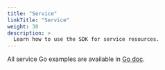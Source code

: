 ```yaml
---
title: "Service"
linkTitle: "Service"
weight: 30
description: >
  Learn how to use the SDK for service resources.
---
```


All service Go examples are available in [Go doc](https://godoc.org/github.com/go-vela/sdk-go/vela#SvcService).
